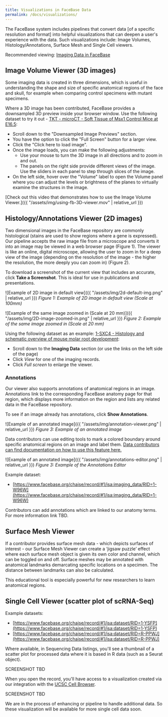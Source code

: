 ```yaml
---
title: Visualizations in FaceBase Data
permalink: /docs/visualizations/
---
```


The FaceBase system includes pipelines that convert data [of a specific resolution and format] into helpful visualizations that can deepen a user's experience with the data. Such visualizations include: Image Volumes, Histology/Annotations, Surface Mesh and Single Cell viewers.

Recommended viewing: <a href="https://www.youtube.com/watch?v=XwTeM8QnrmQ&t=3s" target="_blank">Imaging Data in FaceBase</a>

## Image Volume Viewer (3D images)

Some imaging data is created in three dimensions, which is useful in understanding the shape and size of specific anatomical regions of the face and skull, for example when comparing control specimens with mutant specimens.

Where a 3D image has been contributed, FaceBase provides a downsampled 3D preview inside your browser window.  Use the following dataset to try it out - [TKT - microCT - Soft Tissue of Msx1 Control Mice at E16.5](https://www.facebase.org/chaise/record/#1/isa:dataset/RID=TKT):

- Scroll down to the "Downsampled Image Previews" section.
- You have the option to click the "Full Screen" button for a larger view.
- Click the "Click here to load image".
- Once the image loads, you can make the following adjustments:
    - Use your mouse to turn the 3D image in all directions and to zoom in and out.
    - The panels on the right side provide different views of the image. Use the sliders in each panel to step through slices of the image.
- On the left side, hover over the "Volume" label to open the Volume panel where you can adjust the levels or brightness of the planes to virtually examine the structures in the image.

[Check out this video that demonstrates how to use the Image Volume Viewer.]({{ "/assets/img/using-fb-3D-viewer.mov" | relative_url }})

## Histology/Annotations Viewer (2D images)

Two dimensional images in the FaceBase repository are commonly histological (stains are used to show regions where a gene is expressed). Our pipeline accepts the raw image file from a microscope and converts it into an image may be viewed in a web browser page (Figure 1). The viewer is like an online, digital microscope, allowing the user to zoom in for a deep view of the image (depending on the resolution of the image - the higher the resolution, the more deeply you can zoom in) (Figure 2).

To download a screenshot of the current view that includes an accurate, click **Take a Screenshot**. This is ideal for use in publications and presentations.

![Example of 2D image in default view]({{ "/assets/img/2d-default-img.png" | relative_url }})
*Figure 1: Example of 2D image in default view (Scale at 100mm)*

![Example of the same image zoomed in (Scale at 20 mm)]({{ "/assets/img/2D-image-zoomed-in.png" | relative_url }})
*Figure 2: Example of the same image zoomed in (Scale at 20 mm)*

Using the following dataset as an example: [1-SXC4 - Histology and schematic overview of mouse molar root development](https://www.facebase.org/chaise/record/#1/isa:dataset/RID=1-SXC4):
- Scroll down to the **Imaging Data** section (or use the links on the left side of the page)
- Click *View* for one of the imaging records.
- Click *Full screen* to enlarge the viewer.

### Annotations

Our viewer also supports annotations of anatomical regions in an image. Annotations link to the corresponding FaceBase anatomy page for that region, which displays more information on the region and lists any related data in the FaceBase repository.

To see if an image already has annotations, click **Show Annotations**. 

![Example of an annotated image]({{ "/assets/img/annotation-viewer.png" | relative_url }})
*Figure 3: Example of an annotated image*

Data contributors can use editing tools to mark a colored boundary around specific anatomical regions on an image and label them. [Data contributors can find documentation on how to use this feature here.](TBD)

![Example of an annotated image]({{ "/assets/img/annotations-editor.png" | relative_url }})
*Figure 3: Example of the Annotations Editor*

Example dataset:
- [https://www.facebase.org/chaise/record/#1/isa:imaging_data/RID=1-W96W](https://www.facebase.org/chaise/record/#1/isa:imaging_data/RID=1-W96W)  


Contributors can add annotations which are linked to our anatomy terms. For more information link TBD.

## Surface Mesh Viewer

If a contributor provides surface mesh data - which depicts surfaces of interest  - our Surface Mesh Viewer can create a ‘jigsaw puzzle’ effect where each surface mesh object is given its own color and channel, which can be toggled on and off. Surface meshes may be annotated with anatomical landmarks demarcating specific locations on a specimen. The distance between landmarks can also be calculated.

This educational tool is especially powerful for new researchers to learn anatomical regions.

## Single Cell Viewer (scatter plot of scRNA-Seq)

Example datasets:
- [https://www.facebase.org/chaise/record/#1/isa:dataset/RID=1-YSFP](https://www.facebase.org/chaise/record/#1/isa:dataset/RID=1-YSFP)
- [https://www.facebase.org/chaise/record/#1/isa:dataset/RID=R-PPWJ](https://www.facebase.org/chaise/record/#1/isa:dataset/RID=R-PPWJ)

Where available, in Sequencing Data listings, you'll see a thumbnail of a scatter plot for processed data where it is based in R data (such as a Seurat object).

SCREENSHOT TBD

When you open the record, you'll have access to a visualization created via our integration with the [UCSC Cell Browser](https://cells.ucsc.edu/).

SCREENSHOT TBD

We are in the process of enhancing or pipeline to handle additional data. So these visualization will be available for more single cell data soon.
